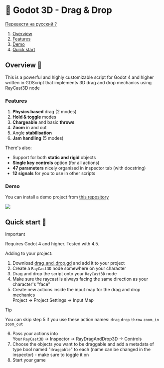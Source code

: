 # 🦥 Godot 3D - Drag & Drop

[Перевести на русский ?](PROCHTI.md)

1. [Overview](#overview-dart)
1. [Features](#features)
1. [Demo](#demo)
1. [Quick start](#quick-start-ocean)

## Overview :dart:

This is a powerful and highly customizable script for Godot 4 and higher written in GDScript that implements 3D drag and drop mechanics using RayCast3D node

### Features
1. **Physics based** drag (2 modes)
1. **Hold & toggle** modes
1. **Chargeable** and basic **throws**
1. **Zoom** in and out
1. Angle **stabilisation**
1. **Jam handling** (5 modes)

There's also:

- Support for both **static and rigid** objects
- **Single key controls** option (for all actions)
- **47 parameters** nicely organised in inspector tab (with docstring)
- **12 signals** for you to use in other scripts

### Demo

You can install a demo project from [this repository](https://github.com/JustKesha/godot-dragndrop-demo)

![](https://cdn.discordapp.com/attachments/1229518358022717594/1379718800206860318/ezgif.com-optimize_1.gif?ex=684142c3&is=683ff143&hm=718731ad846f24a569ad41064518ee7e72c826f8bff4377c9394a887b04f7219&)

## Quick start :ocean:

> [!IMPORTANT]
> Requires Godot 4 and higher. Tested with 4.5.

Adding to your project:
1. Download [drag_and_drop.gd](./source/drag_and_drop.gd) and add it to your project
1. Create a `RayCast3D` node somewhere on your character
1. Drag and drop the script onto your `RayCast3D` node
1. Make sure the raycast is always facing the same direction as your character's "face"
1. Create new actions inside the input map for the drag and drop mechanics<br>
Project → Project Settings → Input Map<br>

> [!TIP]
> You can skip step 5 if you use these action names:
> `drag` `drop` `throw` `zoom_in` `zoom_out`

6. Pass your actions into<br>
Your `RayCast3D` → Inspector → RayDragAndDrop3D → Controls
6. Choose the objects you want to be draggable and add a metadata of type bool named "`draggable`" to each (name can be changed in the inspector) - make sure to toggle it on
6. Start your game
